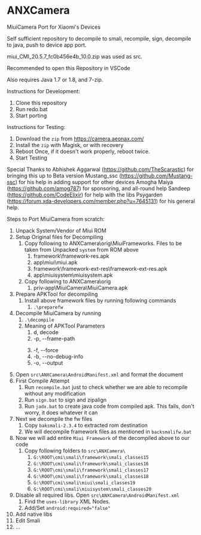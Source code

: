 # ANXCamera
MiuiCamera Port for Xiaomi's Devices

Self sufficient repository to decompile to smali, recompile, sign, decompile to java, push to device app port.

miui_CMI_20.5.7_fc0b456e4b_10.0.zip was used as src.

Recommended to open this Repository in VSCode

Also requires Java 1.7 or 1.8, and 7-zip.

Instructions for Development:

 1. Clone this repository
 2. Run redo.bat 
 3. Start porting

  
Instructions for Testing:

 1. Download the `zip` from https://camera.aeonax.com/
 2. Install the `zip` with Magisk, or with recovery
 3. Reboot Once, if it doesn't work properly, reboot twice.
 4. Start Testing


Special Thanks to
Abhishek Aggarwal (https://github.com/TheScarastic) for bringing this up to Beta version
Mustang_ssc (https://github.com/Mustang-ssc) for his help in adding support for other devices
Amogha Maiya (https://github.com/amog787) for sponsoring, and all-round help
Sandeep (https://github.com/CodeElixir) for help with the libs
Psygarden (https://forum.xda-developers.com/member.php?u=7645131) for his general help. 



Steps to Port MiuiCamera from scratch:
1. Unpack System/Vendor of Miui ROM
2. Setup Original files for Decompiling
   1. Copy following to ANXCamera\orig\MiuiFrameworks. Files to be taken from Unpacked `system` from ROM above 
      1. framework\framework-res.apk
      2. app\miui\miui.apk
      3. framework\framework-ext-res\framework-ext-res.apk
      4. app\miuisystem\miuisystem.apk
   2. Copy following to ANXCamera\orig
      1. priv-app\MiuiCamera\MiuiCamera.apk
3. Prepare APKTool for decompiling
   1. Install above framework files by running following commands
      1. `.\preparefw`
4. Decompile MiuiCamera by running
   1. `.\decompile`
   2. Meaning of APKTool Parameters
      1. d, decode
      2. -p, --frame-path <DIR>
      3. -f, --force
      4. -b, --no-debug-info
      5. -o, --output <DIR>
5. Open `src\ANXCamera\AndroidManifest.xml` and format the document
6. First Compile Attempt
   1. Run `recompile.bat` just to check whether we are able to recompile without any modification
   2. Run `sign.bat` to sign and zipalign
   3. Run `jadx.bat` to create java code from compiled apk. This fails, don't worry, it does whatever it can
7. Next we decompile the fw files
   1. Copy `baksmali-2.3.4` to extracted rom destination
   2. We will decompile framework files as mentioned in `backsmalifw.bat`
8. Now we will add entire `Miui Framework` of the decompiled above to our code
   1. Copy following folders to `src\ANXCamera\` 
      1. `G:\ROOT\cmi\smali\framework\smali_classes15`
      2. `G:\ROOT\cmi\smali\framework\smali_classes16`
      3. `G:\ROOT\cmi\smali\framework\smali_classes17`
      4. `G:\ROOT\cmi\smali\framework\smali_classes18`
      5. `G:\ROOT\cmi\smali\miui\smali_classes19`
      6. `G:\ROOT\cmi\smali\miuisystem\smali_classes20`
9. Disable all required libs. Open `src\ANXCamera\AndroidManifest.xml`
   1. Find the `uses-library` XML Nodes.
   2. Add/Set `android:required="false"`
10. Add native libs
11. Edit Smali
   3. ...

